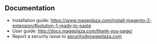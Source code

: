## Documentation

- Installation guide: https://www.mageplaza.com/install-magento-2-extension/#solution-1-ready-to-paste
- User guide: http://docs.mageplaza.com/thank-you-page/
- Report a security issue to security@mageplaza.com